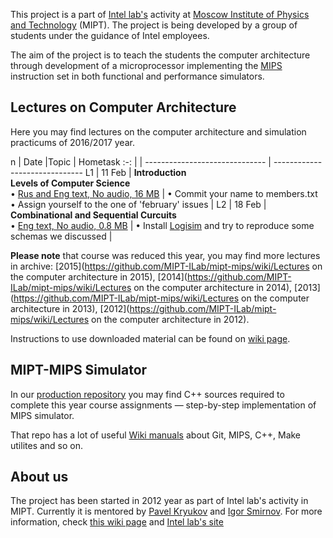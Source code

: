 This project is a part of [Intel lab's](http://ilab.fizteh.ru) activity at [Moscow Institute of Physics and Technology](http://phystech.edu/) (MIPT). The project is being developed by a group of students under the guidance of Intel employees.

The aim of the project is to teach the students the computer architecture through development of a microprocessor implementing the [MIPS](http://en.wikipedia.org/wiki/MIPS32) instruction set in both functional and performance simulators.

## Lectures on Computer Architecture

Here you may find lectures on the computer architecture and simulation practicums of 2016/2017 year.


n | Date |Topic | Hometask
:-: | | ------------------------------ | ------------------------------
L1 | 11 Feb | **Introduction** <br/> **Levels of Computer Science** <br/> • [Rus and Eng text, No audio, 16 MB](https://github.com/MIPT-ILab/ca-lectures/blob/master/2016/Lecture_01__11_Feb__Introduction__Layers_of_CS_Eng_text__No_audio.pptx?raw=true)  | • Commit your name to members.txt<br> • Assign yourself to the one of 'february' issues |
L2 | 18 Feb | **Combinational and Sequential Curcuits** <br/> • [Eng text, No audio, 0.8 MB](https://github.com/MIPT-ILab/ca-lectures/blob/master/2016/Lecture_02__18_Feb__Combinational_and_Sequential_Circuits__Eng_text__No_audio.pptx) | • Install [Logisim]( http://www.cburch.com/logisim/index.html) and try to reproduce some schemas we discussed |

**Please note** that course was reduced this year, you may find more lectures in archive: [2015](https://github.com/MIPT-ILab/mipt-mips/wiki/Lectures on the computer architecture in 2015), [2014](https://github.com/MIPT-ILab/mipt-mips/wiki/Lectures on the computer architecture in 2014), [2013](https://github.com/MIPT-ILab/mipt-mips/wiki/Lectures on the computer architecture in 2013), [2012](https://github.com/MIPT-ILab/mipt-mips/wiki/Lectures on the computer architecture in 2012).

Instructions to use downloaded material can be found on [wiki page](https://github.com/MIPT-ILab/mipt-mips/wiki/Instructions-to-use-downloaded-lectures).

## MIPT-MIPS Simulator

In our [production repository](https://github.com/MIPT-ILab/mipt-mips) you may find C++ sources required to complete this year course assignments — step-by-step implementation of MIPS simulator.

That repo has a lot of useful [Wiki manuals](https://github.com/MIPT-ILab/mipt-mips/wiki) about Git, MIPS, C++, Make utilites and so on.

## About us

The project has been started in 2012 year as part of Intel lab's activity in MIPT. Currently it is mentored by [Pavel Kryukov](https://github.com/pavelkryukov) and [Igor Smirnov](https://github.com/igorsmir-ilab). For more information, check [this wiki page](https://github.com/MIPT-ILab/mipt-mips/wiki/About-Us) and [Intel lab's site](http://ilab.fizteh.ru)
